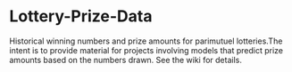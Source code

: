 Lottery-Prize-Data
==================

Historical winning numbers and prize amounts for parimutuel lotteries.The intent is to provide material for projects involving models that predict prize amounts based on the numbers drawn. See the wiki for details.


